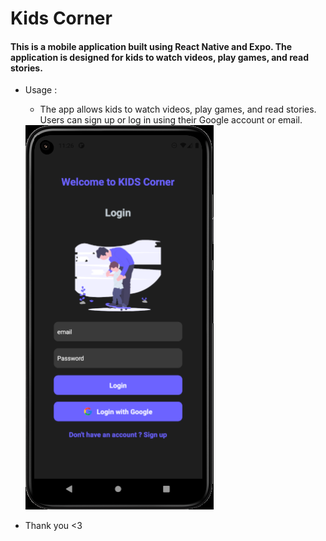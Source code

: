 # Kids Corner

#### This is a mobile application built using React Native and Expo. The application is designed for kids to watch videos, play games, and read stories.

- Usage :
    - The app allows kids to watch videos, play games, and read stories. Users can sign up or log in using their Google account or email.
    
    <img src="./assets/login.png">
   
- Thank you <3
